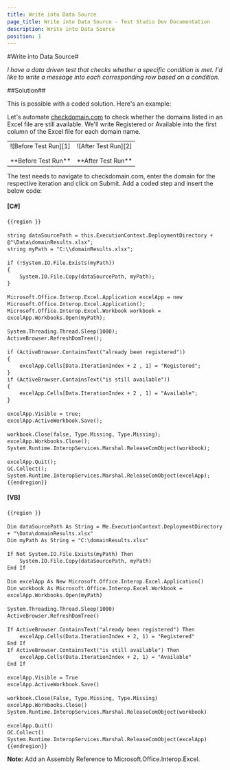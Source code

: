 ```yaml
---
title: Write into Data Source
page_title: Write into Data Source - Test Studio Dev Documentation
description: Write into Data Source
position: 1
---
```

#Write into Data Source#

*I have a data driven test that checks whether a specific condition is met. I'd like to write a message into each corresponding row based on a condition.*

##Solution##

This is possible with a coded solution. Here's an example:

Let's automate <a href="http://www.checkdomain.com/" target ="_blank">checkdomain.com</a> to check whether the domains listed in an Excel file are still available. We'll write Registered or Available into the first column of the Excel file for each domain name.

<table id="no-table">
	<tr>
		<td>![Before Test Run][1] <br><br>**Before Test Run**</td>
		<td>![After Test Run][2] <br><br>**After Test Run**</td>
	</tr>
<table>

The test needs to navigate to checkdomain.com, enter the domain for the respective iteration and click on Submit. Add a coded step and insert the below code:

#### __[C#]__

    {{region }}

    string dataSourcePath = this.ExecutionContext.DeploymentDirectory + @"\Data\domainResults.xlsx";
    string myPath = "C:\\domainResults.xlsx";
    
    if (!System.IO.File.Exists(myPath))
    {
        System.IO.File.Copy(dataSourcePath, myPath);
    }
    
    Microsoft.Office.Interop.Excel.Application excelApp = new Microsoft.Office.Interop.Excel.Application();
    Microsoft.Office.Interop.Excel.Workbook workbook = excelApp.Workbooks.Open(myPath);
    
    System.Threading.Thread.Sleep(1000);
    ActiveBrowser.RefreshDomTree();
    
    if (ActiveBrowser.ContainsText("already been registered"))
    {
        excelApp.Cells[Data.IterationIndex + 2 , 1] = "Registered";
    }
    if (ActiveBrowser.ContainsText("is still available"))
    {
        excelApp.Cells[Data.IterationIndex + 2 , 1] = "Available";
    }
    
    excelApp.Visible = true;
    excelApp.ActiveWorkbook.Save();
    
    workbook.Close(false, Type.Missing, Type.Missing);
    excelApp.Workbooks.Close();
    System.Runtime.InteropServices.Marshal.ReleaseComObject(workbook);
            
    excelApp.Quit();
    GC.Collect();
    System.Runtime.InteropServices.Marshal.ReleaseComObject(excelApp);
    {{endregion}}

#### __[VB]__

    {{region }} 

    Dim dataSourcePath As String = Me.ExecutionContext.DeploymentDirectory + "\Data\domainResults.xlsx"
    Dim myPath As String = "C:\domainResults.xlsx"
    
    If Not System.IO.File.Exists(myPath) Then
        System.IO.File.Copy(dataSourcePath, myPath)
    End If
    
    Dim excelApp As New Microsoft.Office.Interop.Excel.Application()
    Dim workbook As Microsoft.Office.Interop.Excel.Workbook = excelApp.Workbooks.Open(myPath)
    
    System.Threading.Thread.Sleep(1000)
    ActiveBrowser.RefreshDomTree()
    
    If ActiveBrowser.ContainsText("already been registered") Then
        excelApp.Cells(Data.IterationIndex + 2, 1) = "Registered"
    End If
    If ActiveBrowser.ContainsText("is still available") Then
        excelApp.Cells(Data.IterationIndex + 2, 1) = "Available"
    End If
    
    excelApp.Visible = True
    excelApp.ActiveWorkbook.Save()
    
    workbook.Close(False, Type.Missing, Type.Missing)
    excelApp.Workbooks.Close()
    System.Runtime.InteropServices.Marshal.ReleaseComObject(workbook)
    
    excelApp.Quit()
    GC.Collect()
    System.Runtime.InteropServices.Marshal.ReleaseComObject(excelApp)
    {{endregion}}

**Note:** Add an Assembly Reference to Microsoft.Office.Interop.Excel.

[1]: images/write-into-data-source/fig1.png
[2]: images/write-into-data-source/fig2.png
